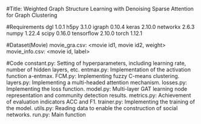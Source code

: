 #Title: Weighted Graph Structure Learning with Denoising Sparse Attention for Graph Clustering

#Requirements
dgl 1.0.1
h5py 3.1.0
igraph 0.10.4
keras 2.10.0
networkx 2.6.3
numpy 1.22.4
scipy 0.16.0
tensorflow 2.10.0
torch 1.12.1

#Dataset(Movie)
movie_gra.csv: <movie id1, movie id2, weight> 
movie_info.csv: <movie id, label> 

#Code
constant.py: Setting of hyperparameters, including learning rate, number of hidden layers, etc.
entmax.py: Implementation of the activation function a-entmax.
FCM.py: Implementing fuzzy C-means clustering.
layers.py: Implementing a multi-headed attention mechanism.
losses.py: Implementing the loss function.
model.py: Multi-layer GAT learning node representation and community detection results.
metrics.py: Achievement of evaluation indicators ACC and F1.
trainer.py: Implementing the training of the model.
utils.py: Reading data to enable the construction of social networks.
run.py: Main function


